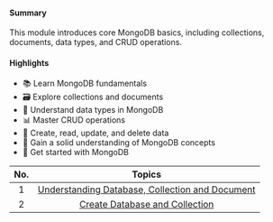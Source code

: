 #### Summary

This module introduces core MongoDB basics, including collections, documents, data types, and CRUD operations.

#### Highlights

- 📚 Learn MongoDB fundamentals
- 🗃️ Explore collections and documents
- 💽 Understand data types in MongoDB
- 📊 Master CRUD operations
- 📁 Create, read, update, and delete data
- 📖 Gain a solid understanding of MongoDB concepts
- 🚀 Get started with MongoDB

| **No.** |                                                **Topics**                                                |
| :-----: | :------------------------------------------------------------------------------------------------------: |
|    1    | [Understanding Database, Collection and Document ](<./Understanding Database, Collection & document.md>) |
|    2    |                 [Create Database and Collection](<./Creating Database & Collection.md>)                  |
